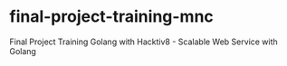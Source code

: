 # final-project-training-mnc
Final Project Training Golang with Hacktiv8 - Scalable Web Service with Golang

